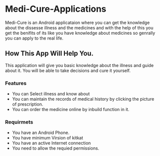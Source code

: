 # Medi-Cure-Applications
Medi-Cure is an Android applicataion where you can get the knowledge about the dissesse illness and the medicines and with the help of this you get the benifits of its like you have knowledge about medicines so genrally you can apply to the real life. 

## How This App Will Help You.
This application will give you basic knowledge about the illness and guide about it. You will be able to take decisions and cure it yourself.

### Features
* You can Select illness and know about
* You can maintain the records of medical history by clicking the picture of prescription.
* You can order the medicine online by inbuild function in it.

### Requirmets 
* You have an Android Phone.
* You have minimum Virsion of kitkat 
* You have an active Internet connection 
* You need to allow the requied permissions.
